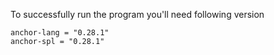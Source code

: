 To successfully run the program you'll need following version
```
anchor-lang = "0.28.1"
anchor-spl = "0.28.1"
```
